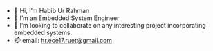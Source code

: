 - 👋 Hi, I’m Habib Ur Rahman
- 👀 I’m an Embedded System Engineer
- 💞️ I’m looking to collaborate on any interesting project incorporating embedded systems.
- 📫 email: hr.ece17.ruet@gmail.com

<!---
habib1710001/habib1710001 is a ✨ special ✨ repository because its `README.md` (this file) appears on your GitHub profile.
You can click the Preview link to take a look at your changes.
--->
